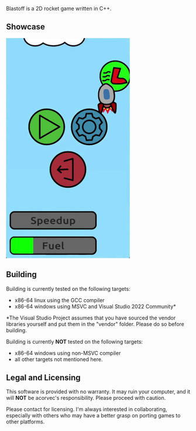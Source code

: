 Blastoff is a 2D rocket game written in C++.

## Showcase

[![Watch the video](https://raw.githubusercontent.com/acorvec/blastoff/master/promo/main/thumb.jpg)](https://raw.githubusercontent.com/acorvec/blastoff/master/promo/main/video.mp4)

## Building

Building is currently tested on the following targets:

- x86-64 linux using the GCC compiler
- x86-64 windows using MSVC and Visual Studio 2022 Community*

*The Visual Studio Project assumes that you have sourced the vendor libraries yourself and put them in the "vendor" folder. Please do so before building.

Building is currently **NOT** tested on the following targets:

- x86-64 windows using non-MSVC compiler
- all other targets not mentioned here.

## Legal and Licensing

This software is provided with no warranty. It may ruin your computer, and it will **NOT** be acorvec's responsibility. Please proceed with caution.

Please contact for licensing. I'm always interested in collaborating, especially with others who may have a better grasp on porting games to other platforms.
